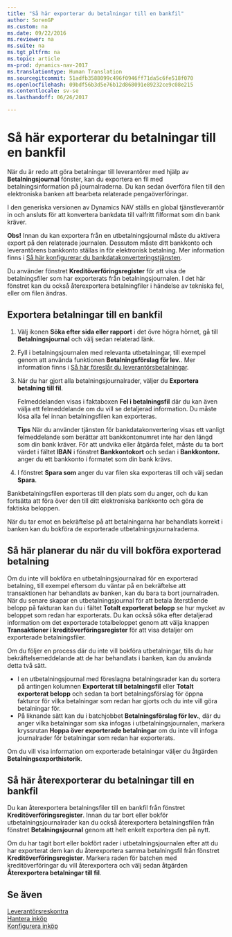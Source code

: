 ```yaml
---
title: "Så här exporterar du betalningar till en bankfil"
author: SorenGP
ms.custom: na
ms.date: 09/22/2016
ms.reviewer: na
ms.suite: na
ms.tgt_pltfrm: na
ms.topic: article
ms-prod: dynamics-nav-2017
ms.translationtype: Human Translation
ms.sourcegitcommit: 51adfb3588099c496f0946ff71da5c6fe518f070
ms.openlocfilehash: 09bdf56b3d5e76b12d868091e89232ce9c08e215
ms.contentlocale: sv-se
ms.lasthandoff: 06/26/2017

---
```


# <a name="how-to-export-payments-to-a-bank-file"></a>Så här exporterar du betalningar till en bankfil
När du är redo att göra betalningar till leverantörer med hjälp av **Betalningsjournal** fönster, kan du exportera en fil med betalningsinformation på journalraderna. Du kan sedan överföra filen till den elektroniska banken att bearbeta relaterade pengaöverföringar.

I den generiska versionen av Dynamics NAV ställs en global tjänstleverantör in och ansluts för att konvertera bankdata till valfritt filformat som din bank kräver.

**Obs!** Innan du kan exportera från en utbetalningsjournal måste du aktivera export på den relaterade journalen. Dessutom måste ditt bankkonto och leverantörens bankkonto ställas in för elektronisk betalning. Mer information finns i [Så här konfigurerar du bankdatakonverteringstjänsten](bank-how-setup-bank-data-conversion-service.md).

Du använder fönstret **Kreditöverföringsregister** för att visa de betalningsfiler som har exporterats från betalningsjournalen. I det här fönstret kan du också återexportera betalningfiler i händelse av tekniska fel, eller om filen ändras.

## <a name="to-export-payments-to-a-bank-file"></a>Exportera betalningar till en bankfil
1. Välj ikonen **Söka efter sida eller rapport** i det övre högra hörnet, gå till **Betalningsjournal** och välj sedan relaterad länk.
2. Fyll i betalningsjournalen med relevanta utbetalningar, till exempel genom att använda funktionen **Betalningsförslag för lev.**. Mer information finns i [Så här föreslår du leverantörsbetalningar](payables-how-suggest-vendor-payments.md).  
3. När du har gjort alla betalningsjournalrader, väljer du **Exportera betalning till fil**.

    Felmeddelanden visas i faktaboxen **Fel i betalningsfil** där du kan även välja ett felmeddelande om du vill se detaljerad information. Du måste lösa alla fel innan betalningsfilen kan exporteras.

    **Tips** När du använder tjänsten för bankdatakonvertering visas ett vanligt felmeddelande som berättar att bankkontonumret inte har den längd som din bank kräver. För att undvika eller åtgärda felet, måste du ta bort värdet i fältet **IBAN** i fönstret **Bankkontokort** och sedan i **Bankkontonr.** anger du ett bankkonto i formatet som din bank krävs.
4. I fönstret **Spara som** anger du var filen ska exporteras till och välj sedan **Spara**.

Bankbetalningsfilen exporteras till den plats som du anger, och du kan fortsätta att föra över den till ditt elektroniska bankkonto och göra de faktiska beloppen.

När du tar emot en bekräftelse på att betalningarna har behandlats korrekt i banken kan du bokföra de exporterade utbetalningsjournalraderna.

## <a name="to-plan-when-to-post-exported-payments"></a>Så här planerar du när du vill bokföra exporterad betalning
Om du inte vill bokföra en utbetalningsjournalrad för en exporterad betalning, till exempel eftersom du väntar på en bekräftelse att transaktionen har behandlats av banken, kan du bara ta bort journalraden. När du senare skapar en utbetalningsjournal för att betala återstående belopp på fakturan kan du i fältet **Totalt exporterat belopp** se hur mycket av beloppet som redan har exporterats. Du kan också söka efter detaljerad information om det exporterade totalbeloppet genom att välja knappen **Transaktioner i kreditöverföringsregister** för att visa detaljer om exporterade betalningsfiler.

Om du följer en process där du inte vill bokföra utbetalningar, tills du har bekräftelsemeddelande att de har behandlats i banken, kan du använda detta två sätt.

* I en utbetalningsjournal med föreslagna betalningsrader kan du sortera på antingen kolumnen **Exporterat till betalningsfil** eller **Totalt exporterat belopp** och sedan ta bort betalningsförslag för öppna fakturor för vilka betalningar som redan har gjorts och du inte vill göra betalningar för.
* På liknande sätt kan du i batchjobbet **Betalningsförslag för lev.**, där du anger vilka betalningar som ska infogas i utbetalningsjournalen, markera kryssrutan **Hoppa över exporterade betalningar** om du inte vill infoga journalrader för betalningar som redan har exporterats.

Om du vill visa information om exporterade betalningar väljer du åtgärden **Betalningsexporthistorik**.

## <a name="to-re-export-payments-to-a-bank-file"></a>Så här återexporterar du betalningar till en bankfil
Du kan återexportera betalningsfiler till en bankfil från fönstret **Kreditöverföringsregister**. Innan du tar bort eller bokför utbetalningsjournalrader kan du också återexportera betalningsfilen från fönstret **Betalningsjournal** genom att helt enkelt exportera den på nytt.

Om du har tagit bort eller bokfört rader i utbetalningsjournalen efter att du har exporterat dem kan du återexportera samma betalningsfil från fönstret **Kreditöverföringsregister**. Markera raden för batchen med kreditöverföringar du vill återexportera och välj sedan åtgärden **Återexportera betalningar till fil**.

## <a name="see-also"></a>Se även
[Leverantörsreskontra](payables-manage-payables.md)  
[Hantera inköp](purchasing-manage-purchasing.md)  
[Konfigurera inköp](purchasing-setup-purchasing.md)


